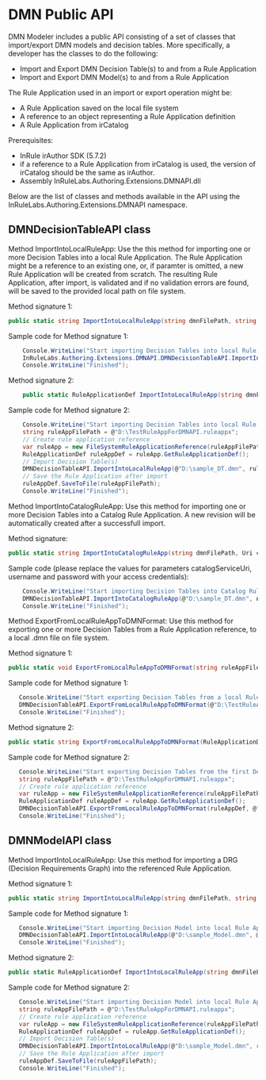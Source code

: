 # DMN Public API 

DMN Modeler includes a public API consisting of a set of classes that import/export DMN models and decision tables.  More specifically, a developer has the classes to do the following:
-	Import and Export DMN Decision Table(s) to and from a Rule Application
-	Import and Export DMN Model(s) to and from a Rule Application

The Rule Application used in an import or export operation might be:
- A Rule Application saved on the local file system
- A reference to an object representing a Rule Application definition
- A Rule Application from irCatalog

Prerequisites:
-	InRule irAuthor SDK (5.7.2)
-	if a reference to a Rule Application from irCatalog is used, the version of irCatalog should be the same as irAuthor.
-	Assembly InRuleLabs.Authoring.Extensions.DMNAPI.dll

Below are the list of classes and methods available in the API using the InRuleLabs.Authoring.Extensions.DMNAPI namespace.

## DMNDecisionTableAPI class

Method ImportIntoLocalRuleApp: Use the this method for importing one or more Decision Tables into a local Rule Application. The Rule Application might be a reference to an existing one, or, if paramter is omitted, a new Rule Application will be created from scratch. The resulting Rule Application, after import, is validated and if no validation errors are found, will be saved to the provided local path on file system.

Method signature 1:

```C#
public static string ImportIntoLocalRuleApp(string dmnFilePath, string ruleAppFilePath)
```

Sample code for Method signature 1:
```C#
    Console.WriteLine("Start importing Decision Tables into local Rule Application...");
    InRuleLabs.Authoring.Extensions.DMNAPI.DMNDecisionTableAPI.ImportIntoLocalRuleApp(@"D:\sample_DT.dmn", @"D:\TestRuleAppForDMNAPI.ruleappx");
    Console.WriteLine("Finished");
```

Method signature 2:
```C#
    public static RuleApplicationDef ImportIntoLocalRuleApp(string dmnFilePath, RuleApplicationDef ruleAppDef)
```

Sample code for Method signature 2:
```C#
    Console.WriteLine("Start importing Decision Tables into local Rule Application...");
    string ruleAppFilePath = @"D:\TestRuleAppForDMNAPI.ruleappx";
    // Create rule application reference
    var ruleApp = new FileSystemRuleApplicationReference(ruleAppFilePath);
    RuleApplicationDef ruleAppDef = ruleApp.GetRuleApplicationDef();
    // Import Decision Table(s)
    DMNDecisionTableAPI.ImportIntoLocalRuleApp(@"D:\sample_DT.dmn", ruleAppDef);
    // Save the Rule Application after import
    ruleAppDef.SaveToFile(ruleAppFilePath);
    Console.WriteLine("Finished");
```
Method ImportIntoCatalogRuleApp: Use this method for importing one or more Decision Tables into a Catalog Rule Application. A new revision will be automatically created after a successfull import.

Method signature:

```C#
public static string ImportIntoCatalogRuleApp(string dmnFilePath, Uri catalogServiceUri, string username, string password, string ruleAppNameInCatalog)
```

Sample code (please replace the values for parameters catalogServiceUri, username and password with your access credentials):
```C#
    Console.WriteLine("Start importing Decision Tables into Catalog Rule Application...");
    DMNDecisionTableAPI.ImportIntoCatalogRuleApp(@"D:\sample_DT.dmn", new Uri("YOUR_SERVICE_URI_FOR_THE_CATALOG"), "username", "password", "MortgageLendingKit");
    Console.WriteLine("Finished");
```

Method ExportFromLocalRuleAppToDMNFormat: Use this method for exporting one or more Decision Tables from a Rule Application reference, to a local .dmn file on file system.

Method signature 1:

```C#
public static void ExportFromLocalRuleAppToDMNFormat(string ruleAppFilePath, string dmnDirectoryFilePath, string decisionTableName)
```

Sample code for Method signature 1:
```C#
   Console.WriteLine("Start exporting Decision Tables from a local Rule Application...");
   DMNDecisionTableAPI.ExportFromLocalRuleAppToDMNFormat(@"D:\TestRuleAppForDMNAPI.ruleappx", @"D:\", "WhatToWear");
   Console.WriteLine("Finished");
```

Method signature 2:

```C#
public static string ExportFromLocalRuleAppToDMNFormat(RuleApplicationDef ruleAppDef, string dmnDirectoryLocation, InRule.Repository.Decisions.DecisionDef decDef = null, RuleSetDef decRuleSetDef = null, DecisionTableDef dtDef = null)
```

Sample code for Method signature 2:
```C#
   Console.WriteLine("Start exporting Decision Tables from the first Decisions node of a local Rule Application...");
   string ruleAppFilePath = @"D:\TestRuleAppForDMNAPI.ruleappx";
   // Create rule application reference
   var ruleApp = new FileSystemRuleApplicationReference(ruleAppFilePath);
   RuleApplicationDef ruleAppDef = ruleApp.GetRuleApplicationDef();
   DMNDecisionTableAPI.ExportFromLocalRuleAppToDMNFormat(ruleAppDef, @"D:\", ruleAppDef.Decisions[0]);
   Console.WriteLine("Finished");
```

## DMNModelAPI class

Method ImportIntoLocalRuleApp: Use this method for importing a DRG (Decision Requirements Graph) into the referenced Rule Application.

Method signature 1:

```C#
public static string ImportIntoLocalRuleApp(string dmnFilePath, string ruleAppFilePath)
```

Sample code for Method signature 1:
```C#
   Console.WriteLine("Start importing Decision Model into local Rule Application...");
   DMNDecisionTableAPI.ImportIntoLocalRuleApp(@"D:\sample_Model.dmn", @"D:\TestRuleAppForDMNAPI.ruleappx");
   Console.WriteLine("Finished");
```

Method signature 2:

```C#
public static RuleApplicationDef ImportIntoLocalRuleApp(string dmnFilePath, RuleApplicationDef ruleAppDef)
```

Sample code for Method signature 2:
```C#
   Console.WriteLine("Start importing Decision Model into local Rule Application...");
   string ruleAppFilePath = @"D:\TestRuleAppForDMNAPI.ruleappx";
   // Create rule application reference
   var ruleApp = new FileSystemRuleApplicationReference(ruleAppFilePath);
   RuleApplicationDef ruleAppDef = ruleApp.GetRuleApplicationDef();
   // Import Decision Table(s)
   DMNDecisionTableAPI.ImportIntoLocalRuleApp(@"D:\sample_Model.dmn", ruleAppDef);
   // Save the Rule Application after import
   ruleAppDef.SaveToFile(ruleAppFilePath);
   Console.WriteLine("Finished");
```
